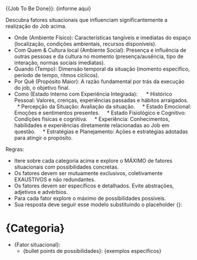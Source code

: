 {{Job To Be Done}}: {informe aqui}

Descubra fatores situacionais que influenciam significantemente a realização do Job acima.

* Onde (Ambiente Físico): Características tangíveis e imediatas do espaço (localização, condições ambientais, recursos disponíveis). 
* Com Quem & Cultura local (Ambiente Social): Presença e influência de outras pessoas e da cultura no momento (presença/ausência, tipo de interação, normas sociais imediatas). 
* Quando (Tempo): Dimensão temporal da situação (momento específico, período de tempo, ritmos cíclicos).
* Por Quê (Propósito Maior): A razão fundamental por trás da execução do job, o objetivo final. 
* Como (Estado Interno com Experiência Integrada): 
    * Histórico Pessoal: Valores, crenças, experiências passadas e hábitos arraigados.
    * Percepção da Situação: Avaliação da situação.
    * Estado Emocional: Emoções e sentimentos presentes.
    * Estado Fisiológico e Cognitivo: Condições físicas e cognitiva.
    * Experiência: Conhecimentos, habilidades e experiências diretamente relacionadas ao Job em questão.
    * Estratégias e Planejamento: Ações e estratégias adotadas para atingir o propósito.

Regras:
- Itere sobre cada categoria acima e explore o MÁXIMO de fatores situacionais com possibilidades concretas.
- Os fatores devem ser mutuamente exclusivos, coletivamente EXAUSTIVOS e não redundantes.
- Os fatores devem ser específicos e detalhados. Evite abstrações, adjetivos e advérbios.
- Para cada fator explore o máximo de possibilidades possíveis.
- Sua resposta deve seguir esse modelo substituindo o placeholder {}:
# {Categoria}
- {Fator situacional}:
   - {bullet points de possibilidades}: {exemplos específicos}
